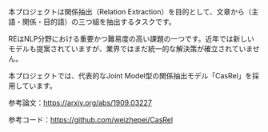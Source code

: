 本プロジェクトは関係抽出（Relation Extraction）を目的として、文章から（主語・関係・目的語）の三つ組を抽出するタスクです。

REはNLP分野における重要かつ難易度の高い課題の一つです。近年では新しいモデルも提案されていますが、業界ではまだ統一的な解決策が確立されていません。

本プロジェクトでは、代表的なJoint Model型の関係抽出モデル「CasRel」を採用しています。

参考論文：https://arxiv.org/abs/1909.03227

参考コード：https://github.com/weizhepei/CasRel
